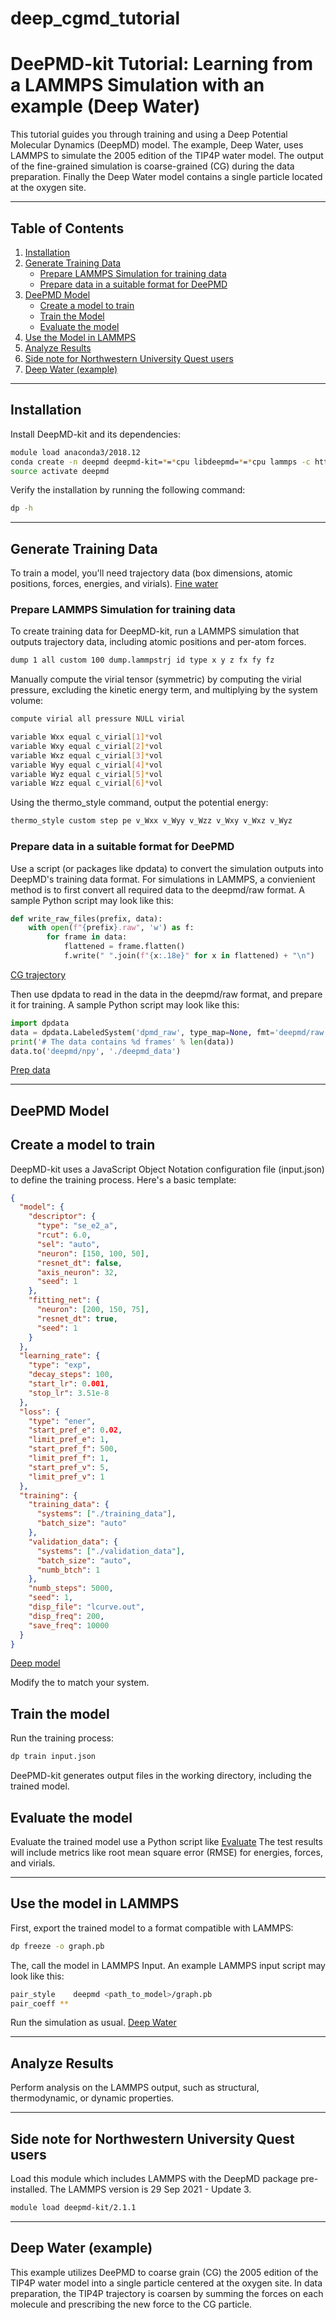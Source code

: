 # deep_cgmd_tutorial
# DeePMD-kit Tutorial: Learning from a LAMMPS Simulation with an example (Deep Water)

This tutorial guides you through training and using a Deep Potential Molecular Dynamics (DeepMD) model. The example, Deep Water, uses LAMMPS to simulate the 2005 edition of the TIP4P water model. The output of the fine-grained simulation is coarse-grained (CG) during the data preparation. Finally the Deep Water model contains a single particle located at the oxygen site.

---

## Table of Contents

1. [Installation](#installation)
2. [Generate Training Data](#generate-training-data)
    - [Prepare LAMMPS Simulation for training data](#prepare-lammps-simulation-for-training-data)
    - [Prepare data in a suitable format for DeePMD](#prepare-data-in-a-suitable-format-for-deepmd)
3. [DeePMD Model](#deepmd-model)
    - [Create a model to train](#create-a-model-to-train)
    - [Train the Model](#train-the-model)
    - [Evaluate the model](#evaluate-the-model)
4. [Use the Model in LAMMPS](#use-the-model-in-lammps)
5. [Analyze Results](#analyze-results)
6. [Side note for Northwestern University Quest users](#side-note-for-northwestern-university-quest-users)
7. [Deep Water (example)](#deep-water-example)

---

## Installation

Install DeepMD-kit and its dependencies:

```bash
module load anaconda3/2018.12
conda create -n deepmd deepmd-kit=*=*cpu libdeepmd=*=*cpu lammps -c https://conda.deepmodeling.org
source activate deepmd
```

Verify the installation by running the following command:

```bash
dp -h
```
---
## Generate Training Data
To train a model, you'll need trajectory data (box dimensions, atomic positions, forces, energies, and virials). [Fine water](./deep_water/fine_water/fine_water.inp)

### Prepare LAMMPS Simulation for training data

To create training data for DeepMD-kit, run a LAMMPS simulation that outputs trajectory data, including atomic positions and per-atom forces. 
```bash
dump 1 all custom 100 dump.lammpstrj id type x y z fx fy fz
```

Manually compute the virial tensor (symmetric) by computing the virial pressure, excluding the kinetic energy term, and multiplying by the system volume:

```bash
compute virial all pressure NULL virial

variable Wxx equal c_virial[1]*vol
variable Wxy equal c_virial[2]*vol
variable Wxz equal c_virial[3]*vol
variable Wyy equal c_virial[4]*vol
variable Wyz equal c_virial[5]*vol
variable Wzz equal c_virial[6]*vol
```




Using the thermo_style command, output the potential energy:

```bash
thermo_style custom step pe v_Wxx v_Wyy v_Wzz v_Wxy v_Wxz v_Wyz
```

### Prepare data in a suitable format for DeePMD
Use a script (or packages like dpdata) to convert the simulation outputs into DeepMD's training data format. For simulations in LAMMPS, a convienient method is to first convert all required data to the deepmd/raw format. A sample Python script may look like this:

```python
def write_raw_files(prefix, data):
    with open(f"{prefix}.raw", 'w') as f:
        for frame in data:
            flattened = frame.flatten()
            f.write(" ".join(f"{x:.18e}" for x in flattened) + "\n")
```
[CG trajectory](./deep_water/prep_data/cg_trajectory.py)


Then use dpdata to read in the data in the deepmd/raw format, and prepare it for training. A sample Python script may look like this:

```python
import dpdata
data = dpdata.LabeledSystem('dpmd_raw', type_map=None, fmt='deepmd/raw')
print('# The data contains %d frames' % len(data))
data.to('deepmd/npy', './deepmd_data')
```
[Prep data](./deep_water/prep_data/prep_data.py)

---

## DeePMD Model

## Create a model to train
DeepMD-kit uses a JavaScript Object Notation configuration file (input.json) to define the training process. Here's a basic template:

```json
{
  "model": {
    "descriptor": {
      "type": "se_e2_a",
      "rcut": 6.0,
      "sel": "auto",
      "neuron": [150, 100, 50],
      "resnet_dt": false,
      "axis_neuron": 32,
      "seed": 1
    },
    "fitting_net": {
      "neuron": [200, 150, 75],
      "resnet_dt": true,
      "seed": 1
    }
  },
  "learning_rate": {
    "type": "exp",
    "decay_steps": 100,
    "start_lr": 0.001,
    "stop_lr": 3.51e-8
  },
  "loss": {
    "type": "ener",
    "start_pref_e": 0.02,
    "limit_pref_e": 1,
    "start_pref_f": 500,
    "limit_pref_f": 1,
    "start_pref_v": 5,
    "limit_pref_v": 1
  },
  "training": {
    "training_data": {
      "systems": ["./training_data"],
      "batch_size": "auto"
    },
    "validation_data": {
      "systems": ["./validation_data"],
      "batch_size": "auto",
      "numb_btch": 1
    },
    "numb_steps": 5000,
    "seed": 1,
    "disp_file": "lcurve.out",
    "disp_freq": 200,
    "save_freq": 10000
  }
}
```

[Deep model](./deep_water/train_model/input.json)


Modify the to match your system.


## Train the model
Run the training process:

```bash
dp train input.json
```

DeePMD-kit generates output files in the working directory, including the trained model.



## Evaluate the model
Evaluate the trained model use a Python script like [Evaluate](./deep_water/train_model/plot.py)
The test results will include metrics like root mean square error (RMSE) for energies, forces, and virials.

---
## Use the model in LAMMPS

First, export the trained model to a format compatible with LAMMPS:

```bash
dp freeze -o graph.pb
```

The, call the model in LAMMPS Input. An example LAMMPS input script may look like this:

```bash
pair_style    deepmd <path_to_model>/graph.pb
pair_coeff **
```
Run the simulation as usual. [Deep Water](./deep_water/deep_water_sim/deep_water.inp)


---
## Analyze Results
Perform analysis on the LAMMPS output, such as structural, thermodynamic, or dynamic properties.



---
## Side note for Northwestern University Quest users
Load this module which includes LAMMPS with the DeepMD package pre-installed. The LAMMPS version is 29 Sep 2021 - Update 3.

```bash
module load deepmd-kit/2.1.1
```

---
## Deep Water (example)
This example utilizes DeePMD to coarse grain (CG) the 2005 edition of the TIP4P water model into a single particle centered at the oxygen site. In data preparation, the TIP4P trajectory is coarsen by summing the forces on each molecule and prescribing the new force to the CG particle.





